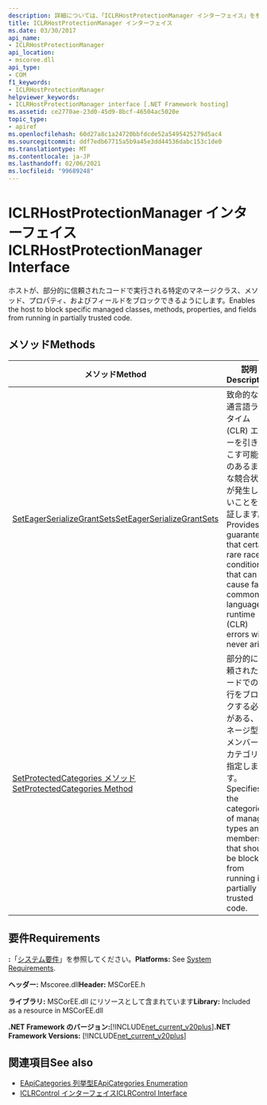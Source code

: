 ```yaml
---
description: 詳細については、「ICLRHostProtectionManager インターフェイス」を参照してください。
title: ICLRHostProtectionManager インターフェイス
ms.date: 03/30/2017
api_name:
- ICLRHostProtectionManager
api_location:
- mscoree.dll
api_type:
- COM
f1_keywords:
- ICLRHostProtectionManager
helpviewer_keywords:
- ICLRHostProtectionManager interface [.NET Framework hosting]
ms.assetid: ce2770ae-23d0-45d9-8bcf-46504ac5020e
topic_type:
- apiref
ms.openlocfilehash: 60d27a8c1a24720bbfdcde52a5495425279d5ac4
ms.sourcegitcommit: ddf7edb67715a5b9a45e3dd44536dabc153c1de0
ms.translationtype: MT
ms.contentlocale: ja-JP
ms.lasthandoff: 02/06/2021
ms.locfileid: "99689248"
---
```

# <a name="iclrhostprotectionmanager-interface"></a><span data-ttu-id="3807f-103">ICLRHostProtectionManager インターフェイス</span><span class="sxs-lookup"><span data-stu-id="3807f-103">ICLRHostProtectionManager Interface</span></span>

<span data-ttu-id="3807f-104">ホストが、部分的に信頼されたコードで実行される特定のマネージクラス、メソッド、プロパティ、およびフィールドをブロックできるようにします。</span><span class="sxs-lookup"><span data-stu-id="3807f-104">Enables the host to block specific managed classes, methods, properties, and fields from running in partially trusted code.</span></span>  
  
## <a name="methods"></a><span data-ttu-id="3807f-105">メソッド</span><span class="sxs-lookup"><span data-stu-id="3807f-105">Methods</span></span>  
  
|<span data-ttu-id="3807f-106">メソッド</span><span class="sxs-lookup"><span data-stu-id="3807f-106">Method</span></span>|<span data-ttu-id="3807f-107">説明</span><span class="sxs-lookup"><span data-stu-id="3807f-107">Description</span></span>|  
|------------|-----------------|  
|[<span data-ttu-id="3807f-108">SetEagerSerializeGrantSets</span><span class="sxs-lookup"><span data-stu-id="3807f-108">SetEagerSerializeGrantSets</span></span>](iclrhostprotectionmanager-seteagerserializegrantsets-method.md)|<span data-ttu-id="3807f-109">致命的な共通言語ランタイム (CLR) エラーを引き起こす可能性のあるまれな競合状態が発生しないことを保証します。</span><span class="sxs-lookup"><span data-stu-id="3807f-109">Provides a guarantee that certain rare race conditions that can cause fatal common language runtime (CLR) errors will never arise.</span></span>|  
|[<span data-ttu-id="3807f-110">SetProtectedCategories メソッド</span><span class="sxs-lookup"><span data-stu-id="3807f-110">SetProtectedCategories Method</span></span>](iclrhostprotectionmanager-setprotectedcategories-method.md)|<span data-ttu-id="3807f-111">部分的に信頼されたコードでの実行をブロックする必要がある、マネージ型とメンバーのカテゴリを指定します。</span><span class="sxs-lookup"><span data-stu-id="3807f-111">Specifies the categories of managed types and members that should be blocked from running in partially trusted code.</span></span>|  
  
## <a name="requirements"></a><span data-ttu-id="3807f-112">要件</span><span class="sxs-lookup"><span data-stu-id="3807f-112">Requirements</span></span>  

 <span data-ttu-id="3807f-113">**:**「[システム要件](../../get-started/system-requirements.md)」を参照してください。</span><span class="sxs-lookup"><span data-stu-id="3807f-113">**Platforms:** See [System Requirements](../../get-started/system-requirements.md).</span></span>  
  
 <span data-ttu-id="3807f-114">**ヘッダー:** Mscoree.dll</span><span class="sxs-lookup"><span data-stu-id="3807f-114">**Header:** MSCorEE.h</span></span>  
  
 <span data-ttu-id="3807f-115">**ライブラリ:** MSCorEE.dll にリソースとして含まれています</span><span class="sxs-lookup"><span data-stu-id="3807f-115">**Library:** Included as a resource in MSCorEE.dll</span></span>  
  
 <span data-ttu-id="3807f-116">**.NET Framework のバージョン:**[!INCLUDE[net_current_v20plus](../../../../includes/net-current-v20plus-md.md)]</span><span class="sxs-lookup"><span data-stu-id="3807f-116">**.NET Framework Versions:** [!INCLUDE[net_current_v20plus](../../../../includes/net-current-v20plus-md.md)]</span></span>  
  
## <a name="see-also"></a><span data-ttu-id="3807f-117">関連項目</span><span class="sxs-lookup"><span data-stu-id="3807f-117">See also</span></span>

- [<span data-ttu-id="3807f-118">EApiCategories 列挙型</span><span class="sxs-lookup"><span data-stu-id="3807f-118">EApiCategories Enumeration</span></span>](eapicategories-enumeration.md)
- [<span data-ttu-id="3807f-119">ICLRControl インターフェイス</span><span class="sxs-lookup"><span data-stu-id="3807f-119">ICLRControl Interface</span></span>](iclrcontrol-interface.md)
